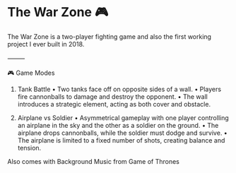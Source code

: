 # The War Zone 🎮

The War Zone is a two-player fighting game and also the first working project I ever built in 2018. 

⸻

🎮 Game Modes

1. Tank Battle
	•	Two tanks face off on opposite sides of a wall.
	•	Players fire cannonballs to damage and destroy the opponent.
	•	The wall introduces a strategic element, acting as both cover and obstacle.

2. Airplane vs Soldier
	•	Asymmetrical gameplay with one player controlling an airplane in the sky and the other as a soldier on the ground.
	•	The airplane drops cannonballs, while the soldier must dodge and survive.
	•	The airplane is limited to a fixed number of shots, creating balance and tension.

Also comes with Background Music from Game of Thrones

